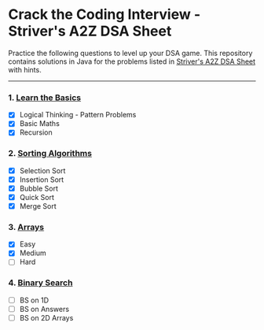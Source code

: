 # Crack the Coding Interview - Striver's A2Z DSA Sheet
Practice the following questions to level up your DSA game. This repository contains solutions in Java for the problems listed in [Striver's A2Z DSA Sheet](https://takeuforward.org/strivers-a2z-dsa-course/strivers-a2z-dsa-course-sheet-2/) with hints.
<hr>

### 1. [Learn the Basics](src/main/java/learnthebasics)
- [x] Logical Thinking - Pattern Problems 
- [x] Basic Maths 
- [x] Recursion

### 2. [Sorting Algorithms](src/main/java/sorting)
- [x] Selection Sort
- [x] Insertion Sort
- [x] Bubble Sort
- [x] Quick Sort
- [x] Merge Sort

### 3. [Arrays](src/main/java/arrays)
- [x] Easy
- [x] Medium
- [ ] Hard

### 4. [Binary Search](src/main/java/binarysearch)
- [ ] BS on 1D
- [ ] BS on Answers
- [ ] BS on 2D Arrays